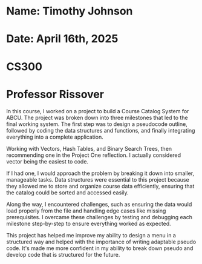 # Name: Timothy Johnson
# Date: April 16th, 2025
# CS300
# Professor Rissover

In this course, I worked on a project to build a Course Catalog System for ABCU. The project was broken down into three milestones that led to the final working system. The first step was to design a pseudocode outline, followed by coding the data structures and functions, and finally integrating everything into a complete application.

Working with Vectors, Hash Tables, and Binary Search Trees, then recommending one in the Project One reflection. I actually considered vector being the easiest to code.

If I had one, I would approach the problem by breaking it down into smaller, manageable tasks. Data structures were essential to this project because they allowed me to store and organize course data efficiently, ensuring that the catalog could be sorted and accessed easily.

Along the way, I encountered challenges, such as ensuring the data would load properly from the file and handling edge cases like missing prerequisites. I overcame these challenges by testing and debugging each milestone step-by-step to ensure everything worked as expected.

This project has helped me improve my ability to design a menu in a structured way and helped with the importance of writing adaptable pseudo code. It's made me more confident in my ability to break down pseudo and develop code that is structured for the future.
